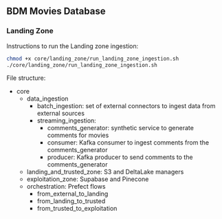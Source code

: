 ## BDM Movies Database

### Landing Zone

Instructions to run the Landing zone ingestion:

```bash
chmod +x core/landing_zone/run_landing_zone_ingestion.sh
./core/landing_zone/run_landing_zone_ingestion.sh
```


File structure:

- core
  - data_ingestion
    - batch_ingestion: set of external connectors to ingest data from external sources
    - streaming_ingestion: 
        - comments_generator: synthetic service to generate comments for movies
        - consumer: Kafka consumer to ingest comments from the comments_generator
        - producer: Kafka producer to send comments to the comments_generator
  - landing_and_trusted_zone: S3 and DeltaLake managers
  - exploitation_zone: Supabase and Pinecone
  - orchestration: Prefect flows
    - from_external_to_landing
    - from_landing_to_trusted
    - from_trusted_to_exploitation
